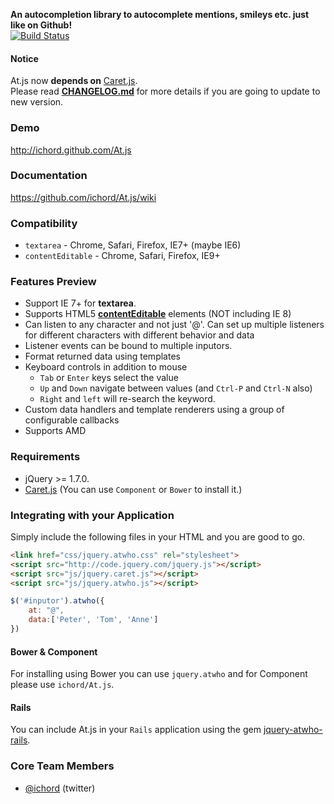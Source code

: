 **An autocompletion library to autocomplete mentions, smileys etc. just like on Github!**  
[![Build Status](https://travis-ci.org/ichord/At.js.png)](https://travis-ci.org/ichord/At.js)

#### Notice

At.js now **depends on** [Caret.js](https://github.com/ichord/Caret.js).  
Please read [**CHANGELOG.md**](CHANGELOG.md) for more details if you are going to update to new version.

### Demo
http://ichord.github.com/At.js

### Documentation
https://github.com/ichord/At.js/wiki

### Compatibility

* `textarea` - Chrome, Safari, Firefox, IE7+ (maybe IE6)
* `contentEditable` - Chrome, Safari, Firefox, IE9+

### Features Preview

* Support IE 7+ for **textarea**.
* Supports HTML5  [**contentEditable**](https://developer.mozilla.org/en-US/docs/Web/Guide/HTML/Content_Editable) elements (NOT including IE 8)
* Can listen to any character and not just '@'. Can set up multiple listeners for different characters with different behavior and data
* Listener events can be bound to multiple inputors.
* Format returned data using templates
* Keyboard controls in addition to mouse
    - `Tab` or `Enter` keys select the value
    - `Up` and `Down` navigate between values (and `Ctrl-P` and `Ctrl-N` also)
    - `Right` and `left` will re-search the keyword.
* Custom data handlers and template renderers using a group of configurable callbacks
* Supports AMD

### Requirements

* jQuery >= 1.7.0.
* [Caret.js](https://github.com/ichord/Caret.js)
    (You can use `Component` or `Bower` to install it.)

### Integrating with your Application

Simply include the following files in your HTML and you are good to go.

```html
<link href="css/jquery.atwho.css" rel="stylesheet">
<script src="http://code.jquery.com/jquery.js"></script>
<script src="js/jquery.caret.js"></script>
<script src="js/jquery.atwho.js"></script>
```

```javascript
$('#inputor').atwho({
    at: "@",
    data:['Peter', 'Tom', 'Anne']
})
```

#### Bower & Component
For installing using Bower you can use `jquery.atwho` and for Component please use `ichord/At.js`.

#### Rails
You can include At.js in your `Rails` application using the gem [jquery-atwho-rails](https://github.com/ichord/jquery-atwho-rails).

### Core Team Members

* [@ichord](https://twitter.com/_ichord) (twitter)

